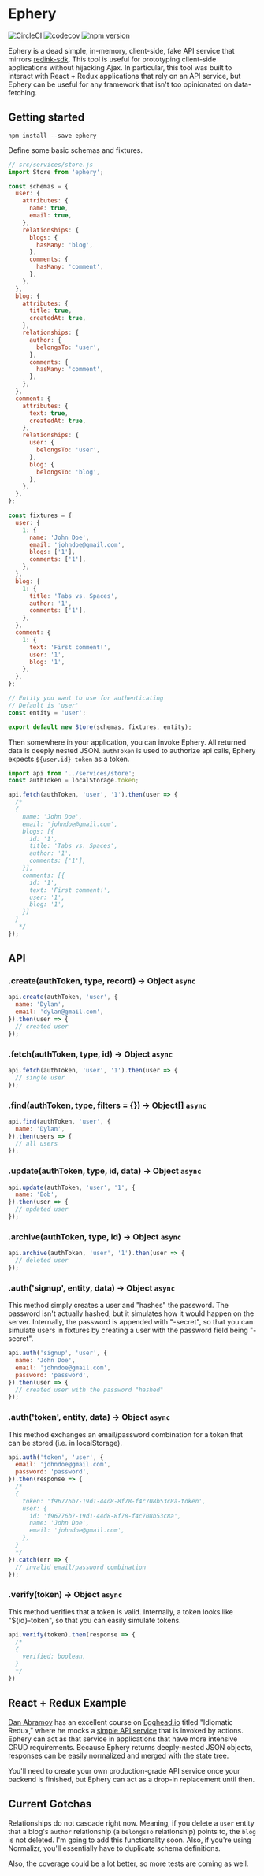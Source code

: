 # Ephery
[![CircleCI](https://circleci.com/gh/dylnslck/ephery.svg?style=svg)](https://circleci.com/gh/dylnslck/ephery)
[![codecov](https://codecov.io/gh/dylnslck/ephery/branch/master/graph/badge.svg)](https://codecov.io/gh/dylnslck/ephery)
[![npm version](https://badge.fury.io/js/ephery.svg)](https://badge.fury.io/js/ephery)

Ephery is a dead simple, in-memory, client-side, fake API service that mirrors [redink-sdk](https://github.com/endfire/redink-sdk). This tool is useful for prototyping client-side applications without hijacking Ajax. In particular, this tool was built to interact with React + Redux applications that rely on an API service, but Ephery can be useful for any framework that isn't too opinionated on data-fetching.

## Getting started
```
npm install --save ephery
```

Define some basic schemas and fixtures.

```js
// src/services/store.js
import Store from 'ephery';

const schemas = {
  user: {
    attributes: {
      name: true,
      email: true,
    },
    relationships: {
      blogs: {
        hasMany: 'blog',
      },
      comments: {
        hasMany: 'comment',
      },
    },
  },
  blog: {
    attributes: {
      title: true,
      createdAt: true,
    },
    relationships: {
      author: {
        belongsTo: 'user',
      },
      comments: {
        hasMany: 'comment',
      },
    },
  },
  comment: {
    attributes: {
      text: true,
      createdAt: true,
    },
    relationships: {
      user: {
        belongsTo: 'user',
      },
      blog: {
        belongsTo: 'blog',
      },
    },
  },
};

const fixtures = {
  user: {
    1: {
      name: 'John Doe',
      email: 'johndoe@gmail.com',
      blogs: ['1'],
      comments: ['1'],
    },
  },
  blog: {
    1: {
      title: 'Tabs vs. Spaces',
      author: '1',
      comments: ['1'],
    },
  },
  comment: {
    1: {
      text: 'First comment!',
      user: '1',
      blog: '1',
    },
  },
};

// Entity you want to use for authenticating
// Default is 'user'
const entity = 'user';

export default new Store(schemas, fixtures, entity);
```

Then somewhere in your application, you can invoke Ephery. All returned data is deeply nested JSON.
`authToken` is used to authorize api calls, Ephery expects `${user.id}-token` as a token.

```js
import api from '../services/store';
const authToken = localStorage.token;

api.fetch(authToken, 'user', '1').then(user => {
  /*
  {
    name: 'John Doe',
    email: 'johndoe@gmail.com',
    blogs: [{
      id: '1',
      title: 'Tabs vs. Spaces',
      author: '1',
      comments: ['1'],
    }],
    comments: [{
      id: '1',
      text: 'First comment!',
      user: '1',
      blog: '1',
    }]
  }
   */
});
```

## API

### .create(authToken, type, record) -> Object `async`

```js
api.create(authToken, 'user', {
  name: 'Dylan',
  email: 'dylan@gmail.com',
}).then(user => {
  // created user
});
```

### .fetch(authToken, type, id) -> Object `async`

```js
api.fetch(authToken, 'user', '1').then(user => {
  // single user
});
```

### .find(authToken, type, filters = {}) -> Object[] `async`

```js
api.find(authToken, 'user', {
  name: 'Dylan',
}).then(users => {
  // all users
});
```

### .update(authToken, type, id, data) -> Object `async`

```js
api.update(authToken, 'user', '1', {
  name: 'Bob',
}).then(user => {
  // updated user
});
```

### .archive(authToken, type, id) -> Object `async`

```js
api.archive(authToken, 'user', '1').then(user => {
  // deleted user
});
```

### .auth('signup', entity, data) -> Object `async`

This method simply creates a user and "hashes" the password. The password isn't actually hashed, but it simulates how it would happen on the server. Internally, the password is appended with "-secret", so that you can simulate users in fixtures by creating a user with the password field being "<something>-secret".

```js
api.auth('signup', 'user', {
  name: 'John Doe',
  email: 'johndoe@gmail.com',
  password: 'password',
}).then(user => {
  // created user with the password "hashed"
});
```

### .auth('token', entity, data) -> Object `async`

This method exchanges an email/password combination for a token that can be stored (i.e. in localStorage).

```js
api.auth('token', 'user', {
  email: 'johndoe@gmail.com',
  password: 'password',
}).then(response => {
  /*
  {
    token: 'f96776b7-19d1-44d8-8f78-f4c708b53c8a-token',
    user: {
      id: 'f96776b7-19d1-44d8-8f78-f4c708b53c8a',
      name: 'John Doe',
      email: 'johndoe@gmail.com',
    },
  }
  */
}).catch(err => {
  // invalid email/password combination
});
```

### .verify(token) -> Object `async`

This method verifies that a token is valid. Internally, a token looks like "${id}-token", so that you can easily simulate tokens.

```js
api.verify(token).then(response => {
  /*
  {
    verified: boolean,
  }
  */
})
```

## React + Redux Example
[Dan Abramov](https://twitter.com/dan_abramov) has an excellent course on [Egghead.io](https://egghead.io/courses/building-react-applications-with-idiomatic-redux) titled "Idiomatic Redux," where he mocks a [simple API service](https://github.com/gaearon/todos/blob/27-updating-data-on-the-server/src/api/index.js) that is invoked by actions. Ephery can act as that service in applications that have more intensive CRUD requirements. Because Ephery returns deeply-nested JSON objects, responses can be easily normalized and merged with the state tree.

You'll need to create your own production-grade API service once your backend is finished, but Ephery can act as a drop-in replacement until then.

## Current Gotchas
Relationships do not cascade right now. Meaning, if you delete a `user` entity that a blog's `author` relationship  (a `belongsTo` relationship) points to, the `blog` is not deleted. I'm going to add this functionality soon. Also, if you're using Normalizr, you'll essentially have to duplicate schema definitions.

Also, the coverage could be a lot better, so more tests are coming as well.
